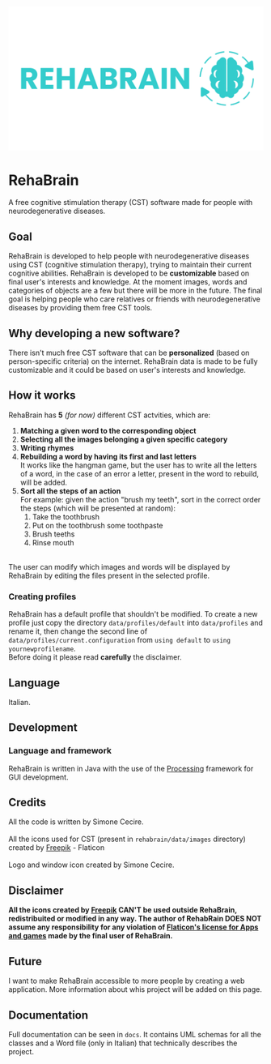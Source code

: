 ![RehaBrain logo](https://github.com/Fix-22/RehaBrain/blob/main/logo.png?raw=true)

# RehaBrain
A free cognitive stimulation therapy (CST) software made for people with neurodegenerative diseases.

## Goal
RehaBrain is developed to help people with neurodegenerative diseases using CST (cognitive stimulation therapy), trying to maintain their current cognitive abilities.
RehaBrain is developed to be **customizable** based on final user's interests and knowledge. At the moment images, words and categories of objects are a few but there will be more in the future.
The final goal is helping people who care relatives or friends with neurodegenerative diseases by providing them free CST tools.

## Why developing a new software?
There isn't much free CST software that can be **personalized** (based on person-specific criteria) on the internet. RehaBrain data is made to be fully customizable and it could be based on user's interests and knowledge.

## How it works
RehaBrain has **5** _(for now)_ different CST actvities, which are:
1. **Matching a given word to the corresponding object**
2. **Selecting all the images belonging a given specific category**
3. **Writing rhymes**
4. **Rebuilding a word by having its first and last letters**<br>
   It works like the hangman game, but the user has to write all the letters of a word, in the case of an error a letter, present in the word to rebuild, will be added.
5. **Sort all the steps of an action**<br>
   For example: given the action "brush my teeth", sort in the correct order the steps (which will be presented at random):
   1. Take the toothbrush
   2. Put on the toothbrush some toothpaste
   3. Brush teeths
   4. Rinse mouth
<br>
The user can modify which images and words will be displayed by RehaBrain by editing the files present in the selected profile.

### Creating profiles
RehaBrain has a default profile that shouldn't be modified.
To create a new profile just copy the directory `data/profiles/default` into `data/profiles` and rename it, then change the second line of `data/profiles/current.configuration` from `using default` to `using yournewprofilename`.<br>
Before doing it please read **carefully** the disclaimer.

## Language
Italian.

## Development
### Language and framework
RehaBrain is written in Java with the use of the [Processing](https://processing.org/) framework for GUI development.

## Credits
All the code is written by Simone Cecire.<br>
<br>
All the icons used for CST (present in `rehabrain/data/images` directory) created by [Freepik](https://www.flaticon.com/authors/freepik) - Flaticon<br>
<br>
Logo and window icon created by Simone Cecire.

## Disclaimer
**All the icons created by [Freepik](https://www.flaticon.com/authors/freepik) CAN'T be used outside RehaBrain, redistribuited or modified in any way. The author of RehabRain DOES NOT assume any responsibility for any violation of [Flaticon's license for Apps and games](https://support.flaticon.com/s/article/Apps-and-games-FI?language=en_US) made by the final user of RehaBrain.**

## Future
I want to make RehaBrain accessible to more people by creating a web application. More information about whis project will be added on this page.

## Documentation
Full documentation can be seen in `docs`. It contains UML schemas for all the classes and a Word file (only in Italian) that technically describes the project.
